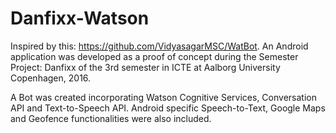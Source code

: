 # Danfixx-Watson

Inspired by this: https://github.com/VidyasagarMSC/WatBot.
An Android application was developed as a proof of concept during the Semester Project: Danfixx
of the 3rd semester in ICTE at Aalborg University Copenhagen, 2016.

A Bot was created incorporating Watson Cognitive Services, Conversation API and Text-to-Speech API.
Android specific Speech-to-Text, Google Maps and Geofence functionalities were also included.
